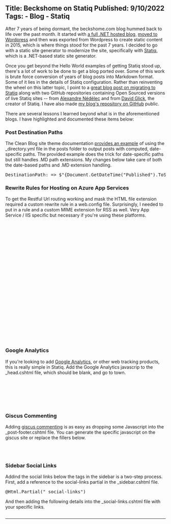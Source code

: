 Title: Beckshome on Statiq
Published: 9/10/2022
Tags:
    - Blog
    - Statiq
---
After 7 years of being dormant, the beckshome.com blog hummed back to life over the past month. It started with [a full .NET hosted blog](/2006/06/das-blog-installation), [moved to Wordpress](/2011/09/web-hosting-provider-cutover) and then was exported from Wordpress to create static content in 2015, which is where things stood for the past 7 years. I decided to go with a static site generator to modernize the site, specifically with [Statiq](https://www.statiq.dev/web), which is a .NET-based static site generator. 

Once you get beyond the Hello World examples of getting Statiq stood up, there's a lot of work to be done to get a blog ported over. Some of this work is brute force conversion of years of blog posts into Markdown format. Some of it lies in the details of Statiq configuration. Rather than reinventing the wheel on this latter topic, I point to a [great blog post on migrating to Statiq](https://www.techwatching.dev/posts/migrating-blog) along with two GitHub repositories containing Open Sourced versions of live Statiq sites -- from [Alexandre Nédélec](https://github.com/techwatching/techwatching.dev) and from [David Glick](https://github.com/daveaglick/daveaglick), the creator of Statiq. I have also made [my blog's repository on GitHub](https://github.com/thbst16/dotnet-statiq-beckshome-blog) public.

There are several lessons I learned beyond what is in the aforementioned blogs. I have highlighted and documented these items below:

<h3>Post Destination Paths</h3> 

The Clean Blog site theme documentation [provides an example](https://github.com/statiqdev/CleanBlog#post-destination-path) of using the _directory.yml file in the posts folder to output posts with computed, date-specific paths. The provided example does the trick for date-specific paths but still handles .MD path extensions. My changes below take care of both the date-based paths and .MD extension handling.

<pre data-enlighter-language="csharp">
DestinationPath: => $"{Document.GetDateTime("Published").ToString("yyyy/MM")}" + "/" + $"{Document.Destination.FileName}".Replace(".md", "") + ".html"
</pre>

<h3> Rewrite Rules for Hosting on Azure App Services</h3>

To get the Restful Url routing working and mask the HTML file extension required a custom rewrite rule in a web.config file. Surprisingly, I needed to put in a rule and a custom MIME extension for RSS as well. Very App Service / IIS specific but necessary if you're using these platforms.

<pre data-enlighter-language="xml">
<configuration>
  <system.webServer>
    <staticContent>
      <mimeMap fileExtension=".rss" mimeType="application/rss+xml" />
    </staticContent>
    <rewrite>
      <rules>
        <rule name="rss" stopProcessing="true">
          <match url="^feed.rss$" />
          <action type="None" />
        </rule>
        <rule name="html">
          <match url="(.*)" />
          <conditions>
            <add input="{REQUEST_FILENAME}" matchType="IsFile" negate="true" />
            <add input="{REQUEST_FILENAME}" matchType="IsDirectory" negate="true" />
          </conditions>
          <action type="Rewrite" url="{R:1}.html" />
        </rule>
      </rules>
    </rewrite>
  </system.webServer>
</configuration>
</pre>

<h3>Google Analytics</h3>

If you're looking to add [Google Analytics](https://analytics.google.com/), or other web tracking products, this is really simple in Statiq. Add the Google Analytics javascrip to the _head.cshtml file, which should be blank, and go to town.

<pre data-enlighter-language="js">
<!-- Google tag (gtag.js) -->
<script async src="https://www.googletagmanager.com/gtag/js?id=G-YOUR-CODE-HERE"></script>
<script>
  window.dataLayer = window.dataLayer || [];
  function gtag(){dataLayer.push(arguments);}
  gtag('js', new Date());

  gtag('config', 'G-YOUR-CODE-HERE');
</script>
</pre>

<h3>Giscus Commenting</h3>

Adding [giscus commenting](https://giscus.app/) is as easy as dropping some Javascript into the _post-footer.cshtml file. You can generate the specific javascript on the giscus site or replace the fillers below.

<pre data-enlighter-language="js">
<script src="https://giscus.app/client.js"
        data-repo="YOUR-GITHUB-REPO"
        data-repo-id="YOUR-REPO-ID"
        data-category="Announcements"
        data-category-id="YOUR-CATEGORY-ID"
        data-mapping="pathname"
        data-strict="0"
        data-reactions-enabled="1"
        data-emit-metadata="0"
        data-input-position="bottom"
        data-theme="preferred_color_scheme"
        data-lang="en"
        crossorigin="anonymous"
        async>
</script>
</pre>

<h3>Sidebar Social Links</h3>

Addind the social links below the tags in the sidebar is a two-step process. First, add a reference to the social-links partial in the _sidebar.cshtml file.

<pre data-enlighter-language="csharp">
@Html.Partial("_social-links")
</pre>

And then adding the following details into the _social-links.cshtml file with your specific links.

<pre data-enlighter-language="csharp">
<hr class="dark" />
<div class="text-center">
  <a href="https://twitter.com/YOU-ON-TWITTER"><i class="fab fa-twitter" aria-hidden="true"></i></a>
  <a href="https://www.linkedin.com/in/YOU-ON-LINKEDIN/"><i class="fab fa-linkedin" aria-hidden="true"></i></a>
  <a href="https://www.facebook.com/YOU-ON-FACEBOOK"><i class="fab fa-facebook" aria-hidden="true"></i></a>
</div>
</pre>